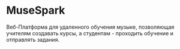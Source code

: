 # MuseSpark
Веб-Платформа для удаленного обучения музыке, позволяющая учителям создавать курсы, а студентам - проходить обучение и отправлять задания.
